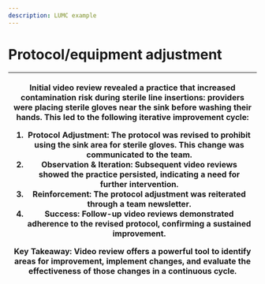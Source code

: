 ```yaml
---
description: LUMC example
---
```


# Protocol/equipment adjustment

| <p>Initial video review revealed a practice that increased contamination risk during sterile line insertions: providers were placing sterile gloves near the sink before washing their hands. This led to the following iterative improvement cycle:</p><ol><li><strong>Protocol Adjustment:</strong> The protocol was revised to prohibit using the sink area for sterile gloves. This change was communicated to the team.</li><li><strong>Observation &#x26; Iteration:</strong> Subsequent video reviews showed the practice persisted, indicating a need for further intervention.</li><li><strong>Reinforcement:</strong> The protocol adjustment was reiterated through a team newsletter.</li><li><strong>Success:</strong> Follow-up video reviews demonstrated adherence to the revised protocol, confirming a sustained improvement.</li></ol><p><strong>Key Takeaway:</strong> Video review offers a powerful tool to identify areas for improvement, implement changes, and evaluate the effectiveness of those changes in a continuous cycle.</p> |
| --------------------------------------------------------------------------------------------------------------------------------------------------------------------------------------------------------------------------------------------------------------------------------------------------------------------------------------------------------------------------------------------------------------------------------------------------------------------------------------------------------------------------------------------------------------------------------------------------------------------------------------------------------------------------------------------------------------------------------------------------------------------------------------------------------------------------------------------------------------------------------------------------------------------------------------------------------------------------------------------------------------------------------------------------------------- |
